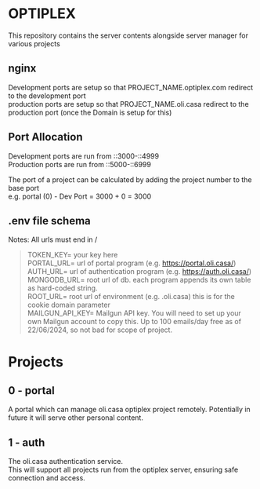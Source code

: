 # OPTIPLEX
This repository contains the server contents alongside server manager for various projects

## nginx
Development ports are setup so that PROJECT_NAME.optiplex.com redirect to the development port <br>
production ports are setup so that PROJECT_NAME.oli.casa redirect to the production port (once the Domain is setup for this)

## Port Allocation
Development ports are run from ::3000-::4999 <br>
Production ports are run from ::5000-::6999

The port of a project can be calculated by adding the project number to the base port <br>
e.g. portal (0) - Dev Port = 3000 + 0 = 3000

## .env file schema
<a>Notes:</a> All urls must end in /


> TOKEN_KEY= your key here <br>
> PORTAL_URL= url of portal program (e.g. https://portal.oli.casa/) <br>
> AUTH_URL= url of authentication program (e.g. https://auth.oli.casa/) <br>
> MONGODB_URL= root url of db. each program appends its own table as hard-coded string. <br>
> ROOT_URL= root url of environment (e.g. .oli.casa) this is for the cookie domain parameter <br>
> MAILGUN_API_KEY= Mailgun API key. You will need to set up your own Mailgun account to copy this. Up to 100 emails/day free as of 22/06/2024, so not bad  for scope of project.<br>


# Projects
## 0 - portal
A portal which can manage oli.casa optiplex project remotely.
  Potentially in future it will serve other personal content.

## 1 - auth
The oli.casa authentication service. <br>
This will support all projects run from the optiplex server, ensuring safe connection and access.


